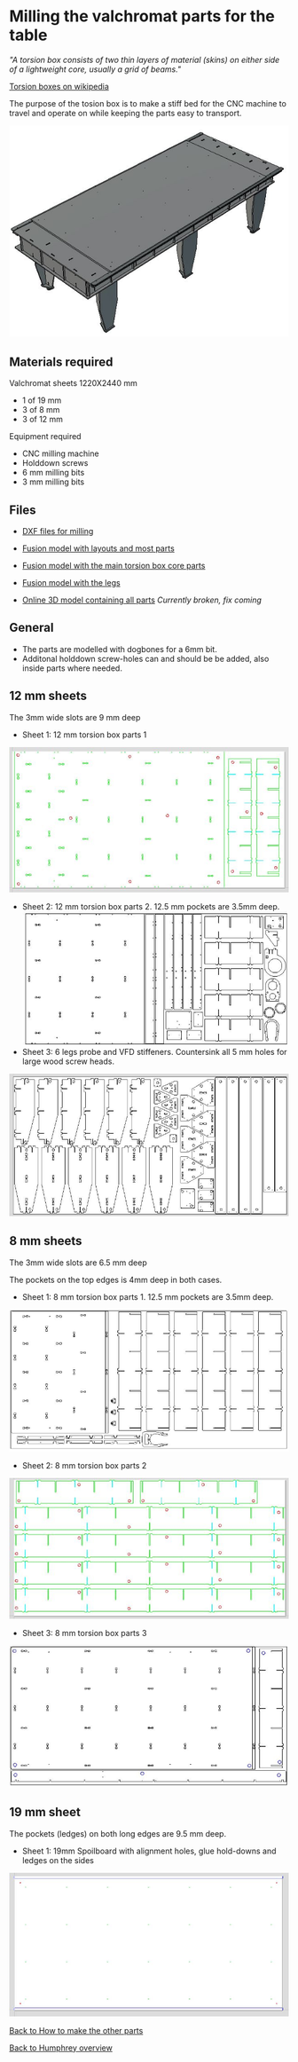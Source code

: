 
# Milling the valchromat parts for the table

_"A torsion box consists of two thin layers of material (skins) on either side of a lightweight core, usually a grid of beams."_

[Torsion boxes on wikipedia](https://en.wikipedia.org/wiki/Torsion_box)

The purpose of the tosion box is to make a stiff bed for the CNC machine to travel and operate on while keeping the parts easy to transport.

![torsion box](img/assembly/table_complete.jpg)

## Materials required

Valchromat sheets 1220X2440 mm

* 1 of 19 mm
* 3 of 8 mm
* 3 of 12 mm

Equipment required

* CNC milling machine
* Holddown screws
* 6 mm milling bits
* 3 mm milling bits

## Files
* [DXF files for milling](DXF_valchromat.zip)
* [Fusion model with layouts and most parts](https://a360.co/2Mzsrp2)
* [Fusion model with the main torsion box core parts](https://a360.co/2OGe8wh)
* [Fusion model with the legs](https://a360.co/2MuRitT)

* [Online 3D model containing all parts](https://a360.co/2AF6yjp) *Currently broken, fix coming*


## General

* The parts are modelled with dogbones for a 6mm bit.
* Additonal holddown screw-holes can and should be be added, also inside parts where needed.

## 12 mm sheets

The 3mm wide slots are 9 mm deep

* Sheet 1: 12 mm torsion box parts 1

![wood sheet](img/parts/wood/12mm_1.JPG)
* Sheet 2: 12 mm torsion box parts 2. 12.5 mm pockets are 3.5mm deep.
![wood sheet](img/parts/wood/12mm_2.JPG)
* Sheet 3: 6 legs probe and VFD stiffeners. Countersink all 5 mm holes for large wood screw heads.

![wood sheet](img/parts/wood/12mm_3.JPG)

## 8 mm sheets

The 3mm wide slots are 6.5 mm deep

The pockets on the top edges is 4mm deep in both cases.

* Sheet 1: 8 mm torsion box parts 1. 12.5 mm pockets are 3.5mm deep.

![wood sheet](img/parts/wood/8mm_1.JPG)
* Sheet 2: 8 mm torsion box parts 2

![wood sheet](img/parts/wood/8mm_2.JPG)
* Sheet 3: 8 mm torsion box parts 3

![wood sheet](img/parts/wood/8mm_3.JPG)

## 19 mm sheet

The pockets (ledges) on both long edges are 9.5 mm deep.

* Sheet 1: 19mm Spoilboard with alignment holes, glue hold-downs and ledges on the sides

![wood sheet](img/parts/wood/19mm_1.JPG)

[Back to How to make the other parts](Humphrey_how_to_make.md)

[Back to Humphrey overview](README.md)
